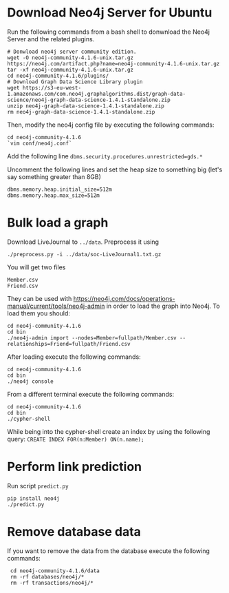 # Download Neo4j Server for Ubuntu
Run the following commands from a bash shell to donwnload the Neo4j Server and the related plugins.
```
# Donwload neo4j server community edition.
wget -O neo4j-community-4.1.6-unix.tar.gz https://neo4j.com/artifact.php?name=neo4j-community-4.1.6-unix.tar.gz
tar -xf neo4j-community-4.1.6-unix.tar.gz
cd neo4j-community-4.1.6/plugins/
# Download Graph Data Science Library plugin
wget https://s3-eu-west-1.amazonaws.com/com.neo4j.graphalgorithms.dist/graph-data-science/neo4j-graph-data-science-1.4.1-standalone.zip
unzip neo4j-graph-data-science-1.4.1-standalone.zip
rm neo4j-graph-data-science-1.4.1-standalone.zip
```

Then, modify the neo4j config file by executing the following commands:
```
cd neo4j-community-4.1.6
`vim conf/neo4j.conf`
```

Add the following line `dbms.security.procedures.unrestricted=gds.*`

Uncomment the following lines and set the heap size to something big (let's say something greater than 8GB)

```
dbms.memory.heap.initial_size=512m
dbms.memory.heap.max_size=512m
```

# Bulk load a graph 
Download LiveJournal to `../data`. Preprocess it using 
```
./preprocess.py -i ../data/soc-LiveJournal1.txt.gz
```
You will get two files 
```
Member.csv
Friend.csv
```

They can be used with <https://neo4j.com/docs/operations-manual/current/tools/neo4j-admin> in order to load the graph into Neo4j. To load them you should:
```
cd neo4j-community-4.1.6
cd bin
./neo4j-admin import --nodes=Member=fullpath/Member.csv --relationships=Friend=fullpath/Friend.csv
```

After loading execute the following commands:
```
cd neo4j-community-4.1.6
cd bin
./neo4j console
```
From a different terminal execute the following commands:
```
cd neo4j-community-4.1.6
cd bin
./cypher-shell
```
While being into the cypher-shell create an index by using the following query:
`CREATE INDEX FOR(n:Member) ON(n.name);`

# Perform link prediction 

Run script `predict.py`

```
pip install neo4j
./predict.py
```

# Remove database data

If you want to remove the data from the database execute the following commands:

```
 cd neo4j-community-4.1.6/data
 rm -rf databases/neo4j/*
 rm -rf transactions/neo4j/*
```
